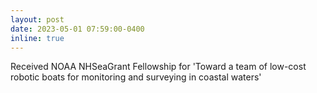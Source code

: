 ```yaml
---
layout: post
date: 2023-05-01 07:59:00-0400
inline: true
---
```


Received NOAA NHSeaGrant Fellowship for 'Toward a team of low-cost robotic boats for monitoring and surveying in coastal waters'
